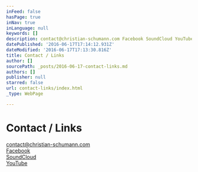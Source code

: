 ```yaml
---
inFeed: false
hasPage: true
inNav: true
inLanguage: null
keywords: []
description: contact@christian-schumann.com Facebook SoundCloud YouTube
datePublished: '2016-06-17T17:14:12.931Z'
dateModified: '2016-06-17T17:13:30.816Z'
title: Contact / Links
author: []
sourcePath: _posts/2016-06-17-contact-links.md
authors: []
publisher: null
starred: false
url: contact-links/index.html
_type: WebPage

---
```

# Contact / Links

[contact@christian-schumann.com][0]  
[Facebook][1]  
[SoundCloud][2]  
[YouTube][3]

[0]: null
[1]: https://www.facebook.com/ChristianSchumannOfficial/
[2]: https://soundcloud.com/christian-schumann-19
[3]: https://www.youtube.com/channel/UCj56p3tocTxOew_Gu_saDIQ